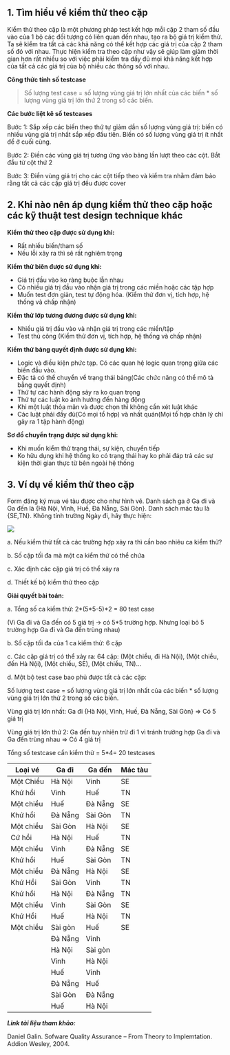 ## 1. Tìm hiểu về kiểm thử theo cặp

Kiểm thử theo cặp là một phương pháp test kết hợp mỗi cặp 2 tham số đầu vào của 1 bộ các đối tượng có liên quan đến nhau, tạo ra bộ giá trị kiểm thử. Ta sẽ kiểm tra tất cả các khả năng có thể kết hợp các giá trị của cặp 2 tham số đó với nhau. Thực hiện kiểm tra theo cặp như vậy sẽ giúp làm giảm thời gian hơn rất nhiều so với việc phải kiểm tra đầy đủ mọi khả năng kết hợp của tất cả các giá trị của bộ nhiều các thông số với nhau.

**Công thức tính số testcase**

>  Số lượng test case = số lượng vùng giá trị lớn nhất của các biến * số lượng vùng giá trị lớn thứ 2 trong số các biến.



**Các bước liệt kê số testcases**

Bước 1: Sắp xếp các biến theo thứ tự giảm dần số lượng vùng giá trị: biến có nhiều vùng giá trị nhất sắp xếp đầu tiên. Biến có số lượng vùng giá trị ít nhất để ở cuối cùng. 

Bước 2: Điền các vùng giá trị tương ứng vào bảng lần lượt theo các cột. Bắt đầu từ cột thứ 2

Bước 3: Điền vùng giá trị cho các cột tiếp theo và kiểm tra nhằm đảm bảo rằng tất cả các cặp giá trị đều được cover 


## 2. Khi nào nên áp dụng kiểm thử theo cặp hoặc các kỹ thuật test design technique khác

**Kiểm thử theo cặp được sử dụng khi:**
  + Rất nhiều biến/tham số
  + Nếu lỗi xảy ra thì sẽ rất nghiêm trọng

**Kiểm thử biên được sử dụng khi:**
 + Giá trị đầu vào ko ràng buộc lẫn nhau
 + Có nhiều giá trị đầu vào nhận giá trị trong các miền hoặc các tập hợp
 + Muốn test đơn giản, test tự động hóa. 
(Kiểm thử đơn vị, tích hợp, hệ thống và chấp nhận)

**Kiểm thử lớp tương đương được sử dụng khi:**
 + Nhiều giá trị đầu vào và nhận giá trị trong các miền/tập
 + Test thủ công
(Kiểm thử đơn vị, tích hợp, hệ thống và chấp nhận)

**Kiểm thử bảng quyết định được sử dụng khi:**
  + Logic và điều kiện phức tạp. Có các quan hệ logic quan trọng giữa các biến đầu vào.
  + Đặc tả có thể chuyển về trạng thái bảng(Các chức năng có thể mô tả bằng quyết định)
  + Thứ tự các hành động sảy ra ko quan trọng
  + Thứ tự các luật ko ảnh hưởng đến hàng động
  + Khi một luật thỏa mãn và được chọn thì không cần xét luật khác
  + Các luật phải đầy đủ(Có mọi tổ hợp) và nhất quán(Mọi tổ hợp chân lý chỉ gây ra 1 tập hành động)

**Sơ đồ chuyển trạng được sử dụng khi:**
  + Khi muốn kiểm thử trạng thái, sự kiện, chuyển tiếp
  + Ko hữu dụng khi hệ thống ko có trạng thái hay ko phải đáp trả các sự kiện thời gian thực từ bên ngoài hệ thống

## 3. Ví dụ về kiểm thử theo cặp 
Form đăng ký mua vé tàu được cho như hình vẽ. Danh sách ga ở Ga đi và Ga đến là {Hà Nội, Vinh, Huế, Đà Nẵng, Sài Gòn}. Danh sách mác tàu là {SE,TN}. Không tính trường Ngày đi, hãy thực hiện: 

![](https://images.viblo.asia/0f38db81-b220-4afd-8100-cabd4da8ac9e.png)


a. Nếu kiểm thử tất cả các trường hợp xảy ra thì cần bao nhiêu ca kiểm thử? 

b. Số cặp tối đa mà một ca kiểm thử có thể chứa

c. Xác định các cặp giá trị có thể xảy ra

d. Thiết kế bộ kiểm thử theo cặp

**Giải quyết bài toán:**

a. Tổng số ca kiểm thử: 2*(5*5-5)*2 = 80 test case

(Vì Ga đi và Ga đến có 5 giá trị -> có 5*5 trường hợp. Nhưng loại bỏ 5 trường hợp Ga đi và Ga đến trùng nhau)

b. Số cặp tối đa của 1 ca kiểm thử: 6 cặp

c. Các cặp giá trị có thể xảy ra: 64 cặp: (Một chiều, đi Hà Nội), (Một chiều, đến Hà Nội), (Một chiều, SE), (Một chiều, TN)…

d. Một bộ test case bao phủ được tất cả các cặp: 

Số lượng test case = số lượng vùng giá trị lớn nhất của các biến * số lượng vùng giá trị lớn thứ 2 trong số các biến.

Vùng giá trị lớn nhất: Ga đi  {Hà Nội, Vinh, Huế, Đà Nẵng, Sài Gòn} => Có 5 giá trị

Vùng giá trị lớn thứ 2: Ga đến tuy nhiên trừ đi 1 vì tránh trường hợp Ga đi và Ga đến trùng nhau => Có 4 giá trị

Tổng số testcase cần kiểm thử = 5*4= 20 testcases



| Loại vé | Ga đi | Ga đến |Mác tàu|
| -------- | -------- | -------- | -------- |
|  Một Chiều|Hà Nội |Vinh     |SE     |
| Khứ hồi|Vinh  |Huế | TN|
|   Một chiều |Huế  |Đà Nẵng      |SE     |
| Khứ hồi   |Đà Nẵng  |Sài Gòn      |TN     |
|  Một chiều  |Sài Gòn  | Hà Nội     | SE    |
|   Cứ hồi | Hà Nội |Huế      |TN     |
|Một chiều  | Vinh |  Đà Nẵng    |SE     |
|  Khứ hồi  |Huế  | Sài Gòn     | TN    |
|    Một chiều| Đà Nẵng|Hà Nội      |SE     |
|  Khứ Hồi  |Sài Gòn | Vinh     |TN     |
|   Khứ hồi |Hà Nội  |Đà Nẵng      |TN     |
|Một chiều    |Vinh  | Sài Gòn     | SE    |
|Khứ Hồi    |Huế  | Hà Nội     |TN     |
|  Một chiều  | Sài gòn | Huế     | SE    |
|    |Đà Nẵng   |Vinh      |     |
|    | Hà Nội | Sài gòn     |     |
|    |Vinh  | Hà Nội     |     |
|    | Huế | Vinh     |     |
|    | Đà Nẵng | Huế     |     |
|    | Sài Gòn | Đà Nẵng     |     |
|    |Huế | Hà Nội     |     |

***Link tài liệu tham khảo:***

Daniel Galin. Sofware Quality Assurance – From Theory to Implemtation. Addion Wesley, 2004.